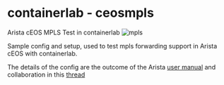 # containerlab - ceosmpls
Arista cEOS MPLS Test in containerlab
![mpls](https://user-images.githubusercontent.com/101124549/159444612-76f738de-f1e3-4e82-a45d-eb04d6898d58.png)

Sample config and setup, used to test mpls forwarding support in Arista cEOS with containerlab.

The details of the config are the outcome of the Arista [user manual](https://www.arista.com/en/um-eos) and collaboration in this [thread](https://github.com/srl-labs/containerlab/discussions/807)
